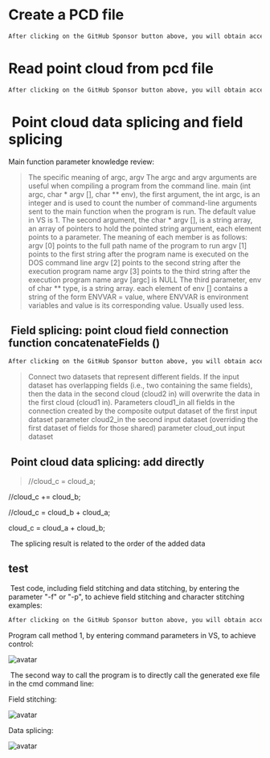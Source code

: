 #  Create a PCD file 

  ```python  
After clicking on the GitHub Sponsor button above, you will obtain access permissions to my private code repository ( https://github.com/slowlon/my_code_bar ) to view this blog code. By searching the code number of this blog, you can find the code you need, code number is: 2024020309573751996
  ```  
#  Read point cloud from pcd file 

  ```python  
After clicking on the GitHub Sponsor button above, you will obtain access permissions to my private code repository ( https://github.com/slowlon/my_code_bar ) to view this blog code. By searching the code number of this blog, you can find the code you need, code number is: 2024020309573751996
  ```  
#   Point cloud data splicing and field splicing 

 Main function parameter knowledge review: 

>  The specific meaning of argc, argv The argc and argv arguments are useful when compiling a program from the command line. main (int argc, char * argv [], char ** env), the first argument, the int argc, is an integer and is used to count the number of command-line arguments sent to the main function when the program is run. The default value in VS is 1. The second argument, the char * argv [], is a string array, an array of pointers to hold the pointed string argument, each element points to a parameter. The meaning of each member is as follows: argv [0] points to the full path name of the program to run argv [1] points to the first string after the program name is executed on the DOS command line argv [2] points to the second string after the execution program name argv [3] points to the third string after the execution program name argv [argc] is NULL The third parameter, env of char ** type, is a string array. each element of env [] contains a string of the form ENVVAR = value, where ENVVAR is environment variables and value is its corresponding value. Usually used less. 

##   Field splicing: point cloud field connection function concatenateFields () 

  ```python  
After clicking on the GitHub Sponsor button above, you will obtain access permissions to my private code repository ( https://github.com/slowlon/my_code_bar ) to view this blog code. By searching the code number of this blog, you can find the code you need, code number is: 2024020309573751996
  ```  
>  Connect two datasets that represent different fields. If the input dataset has overlapping fields (i.e., two containing the same fields), then the data in the second cloud (cloud2 in) will overwrite the data in the first cloud (cloud1 in). Parameters cloud1_in all fields in the connection created by the composite output dataset of the first input dataset parameter cloud2_in the second input dataset (overriding the first dataset of fields for those shared) parameter cloud_out input dataset 

##   Point cloud data splicing: add directly 

>  //cloud_c = cloud_a;

//cloud_c += cloud_b;

//cloud_c = cloud_b + cloud_a;

cloud_c = cloud_a + cloud_b; 

  The splicing result is related to the order of the added data 

##  test 

  Test code, including field stitching and data stitching, by entering the parameter "-f" or "-p", to achieve field stitching and character stitching examples: 

  ```python  
After clicking on the GitHub Sponsor button above, you will obtain access permissions to my private code repository ( https://github.com/slowlon/my_code_bar ) to view this blog code. By searching the code number of this blog, you can find the code you need, code number is: 2024020309573751996
  ```  
 Program call method 1, by entering command parameters in VS, to achieve control: 

 ![avatar]( 2021052016260980.png) 

  The second way to call the program is to directly call the generated exe file in the cmd command line: 

 Field stitching: 

 ![avatar]( 20210520162834899.png) 

 Data splicing:  

 ![avatar]( 20210520162930653.png) 

